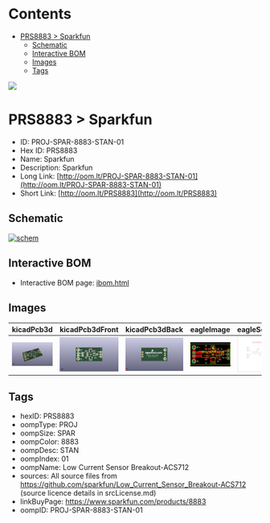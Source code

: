 



Contents
========

* [PRS8883 > Sparkfun](#prs8883--sparkfun)
	* [Schematic](#schematic)
	* [Interactive BOM](#interactive-bom)
	* [Images](#images)
	* [Tags](#tags)
  
![][im]
# PRS8883 > Sparkfun

- ID: PROJ-SPAR-8883-STAN-01
- Hex ID: PRS8883
- Name: Sparkfun
- Description: Sparkfun
- Long Link: [http://oom.lt/PROJ-SPAR-8883-STAN-01](http://oom.lt/PROJ-SPAR-8883-STAN-01)
- Short Link: [http://oom.lt/PRS8883](http://oom.lt/PRS8883)

## Schematic
  
[![schem](eagleSchemImage.png)](eagleSchemImage.png)
## Interactive BOM

- Interactive BOM page: [ibom.html](https://htmlpreview.github.io/?https://github.com/oomlout/oomlout_OOMP_projects/blob/main/PROJ-SPAR-8883-STAN-01/kicad/bom/ibom.html)

## Images
  
  

|kicadPcb3d|kicadPcb3dFront|kicadPcb3dBack|eagleImage|eagleSchemImage|
| :---: | :---: | :---: | :---: | :---: |
|[![kicadPcb3d](kicadPcb3d_140.png)](kicadPcb3d.png)|[![kicadPcb3dFront](kicadPcb3dFront_140.png)](kicadPcb3dFront.png)|[![kicadPcb3dBack](kicadPcb3dBack_140.png)](kicadPcb3dBack.png)|[![eagleImage](eagleImage_140.png)](eagleImage.png)|[![eagleSchemImage](eagleSchemImage_140.png)](eagleSchemImage.png)|

## Tags

- hexID: PRS8883
- oompType: PROJ
- oompSize: SPAR
- oompColor: 8883
- oompDesc: STAN
- oompIndex: 01
- oompName: Low Current Sensor Breakout-ACS712
- sources: All source files from https://github.com/sparkfun/Low_Current_Sensor_Breakout-ACS712 (source licence details in srcLicense.md)
- linkBuyPage: https://www.sparkfun.com/products/8883
- oompID: PROJ-SPAR-8883-STAN-01



[im]: kicadPcb3d_450.png
